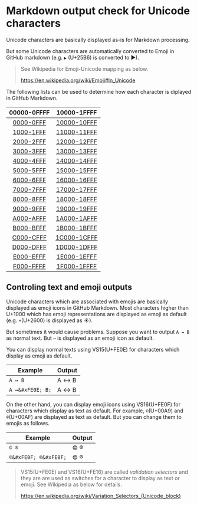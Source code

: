 # Markdown output check for Unicode characters

Unicode characters are basically displayed as-is for Markdown processing.

But some Unicode characters are automatically converted to Emoji in GitHub markdown
(e.g. `▶` (U+25B6) is converted to ▶).

> See Wikipedia for Emoji-Unicode mapping as below.
> 
> https://en.wikipedia.org/wiki/Emoji#In_Unicode

The following lists can be used to determine how each character is diplayed in GitHub Markdown.

| 00000-0FFFF | 10000-1FFFF |
| :-: | :-: |
| [0000-0FFF](lists/0000.md) | [10000-10FFF](lists/10000.md) |
| [1000-1FFF](lists/1000.md) | [11000-11FFF](lists/11000.md) |
| [2000-2FFF](lists/2000.md) | [12000-12FFF](lists/12000.md) |
| [3000-3FFF](lists/3000.md) | [13000-13FFF](lists/13000.md) |
| [4000-4FFF](lists/4000.md) | [14000-14FFF](lists/14000.md) |
| [5000-5FFF](lists/5000.md) | [15000-15FFF](lists/15000.md) |
| [6000-6FFF](lists/6000.md) | [16000-16FFF](lists/16000.md) |
| [7000-7FFF](lists/7000.md) | [17000-17FFF](lists/17000.md) |
| [8000-8FFF](lists/8000.md) | [18000-18FFF](lists/18000.md) |
| [9000-9FFF](lists/9000.md) | [19000-19FFF](lists/19000.md) |
| [A000-AFFF](lists/A000.md) | [1A000-1AFFF](lists/1A000.md) |
| [B000-BFFF](lists/B000.md) | [1B000-1BFFF](lists/1B000.md) |
| [C000-CFFF](lists/C000.md) | [1C000-1CFFF](lists/1C000.md) |
| [D000-DFFF](lists/D000.md) | [1D000-1DFFF](lists/1D000.md) |
| [E000-EFFF](lists/E000.md) | [1E000-1EFFF](lists/1E000.md) |
| [F000-FFFF](lists/F000.md) | [1F000-1FFFF](lists/1F000.md) |

## Controling text and emoji outputs

Unicode characters which are associated with emojis are basically displayed as emoji icons in GitHub Markdown. Most characters higher than U+1000 which has emoji representations are displayed as emoji as default (e.g. `☀`(U+2600) is displayed as ☀).

But sometimes it would cause problems. Suppose you want to output `A ↔ B` as normal text. But `↔` is displayed as an emoji icon as default.

You can display normal texts using VS15(U+FE0E) for characters which display as emoji as default.

| Example | Output |
| - | - |
| `A ↔ B` | A ↔ B |
| `A ↔&#xFE0E; B;` | A ↔&#xFE0E; B |

On the other hand, you can display emoji icons using VS16(U+FE0F) for characters which display as text as default. For example, `©`(U+00A9) and `®`(U+00AF) are displayed as text as default. But you can change them to emojis as follows.

| Example | Output |
| - | - |
| `© ®` | © ® |
| `©&#xFE0F; ®&#xFE0F;` | ©&#xFE0F; ®&#xFE0F; |

> VS15(U+FE0E) and VS16(U+FE16) are called _validation selectors_ and they are are used as switches for a character to display as text or emoji. See Wikipedia as below for details.
> 
> https://en.wikipedia.org/wiki/Variation_Selectors_(Unicode_block)
 
